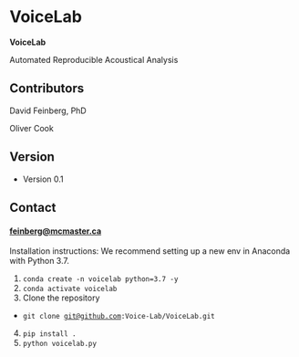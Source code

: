 VoiceLab
======
**VoiceLab**

Automated Reproducible Acoustical Analysis

## Contributors
David Feinberg, PhD  

Oliver Cook

## Version 
* Version 0.1

## Contact
#### feinberg@mcmaster.ca

Installation instructions:
We recommend setting up a new env in Anaconda with Python 3.7.
1. <code>conda create -n voicelab python=3.7 -y</code>
2. <code>conda activate voicelab</code>
3. Clone the repository
  - <code>git clone git@github.com:Voice-Lab/VoiceLab.git</code>
4. <code>pip install .</code>
5. <code>python voicelab.py<code>
